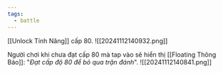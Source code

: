 ```yaml
---
tags:
  - battle
---
```

[[Unlock Tính Năng]] cấp 80.
![[20241112140932.png]]

Người chơi khi chưa đạt cấp 80 mà tap vào sẽ hiển thị [[Floating Thông Báo]]: "*Đạt cấp độ 80 để bỏ qua trận đánh*".
![[20241112140841.png]]

